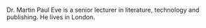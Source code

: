 Dr. Martin Paul Eve is a senior lecturer in literature, technology and
publishing. He lives in London.
